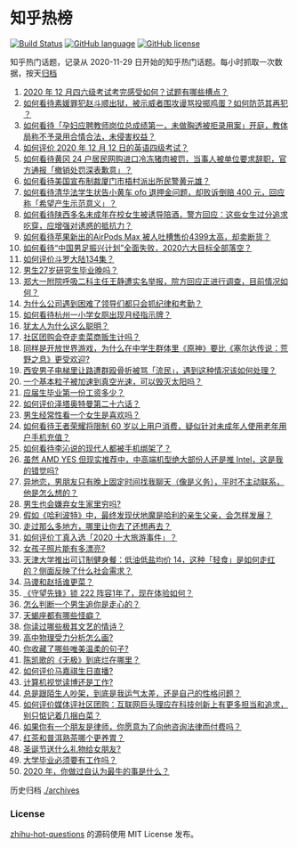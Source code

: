 # 知乎热榜
[![Build Status](https://github.com/ToWeLong/zhihu-hot-questions/workflows/CI/badge.svg)](https://github.com/ToWeLong/zhihu-hot-questions/actions)
[![GitHub language](https://img.shields.io/badge/language-golang-orange.svg)](https://golang.org/)
[![GitHub license](https://img.shields.io/github/license/ToWeLong/zhihu-hot-questions)](https://github.com/ToWeLong/zhihu-hot-questions/blob/main/LICENSE)

知乎热门话题，记录从 2020-11-29 日开始的知乎热门话题。每小时抓取一次数据，按天[归档](./archives)

<!-- BEGIN -->

1. [2020 年 12 月四六级考试考完感受如何？试题有哪些槽点？](https://www.zhihu.com/question/434463391)
1. [如何看待素媛罪犯赵斗顺出狱，被示威者围攻谩骂投掷鸡蛋？如何防范其再犯 ？](https://www.zhihu.com/question/434463282)
1. [如何看待「孕妇应聘教师岗位总成绩第一，未做胸透被拒录用案」开庭，教体局称不予录用合情合法，未侵害权益？](https://www.zhihu.com/question/434376977)
1. [如何评价 2020 年 12 月 12 日的英语四级考试？](https://www.zhihu.com/question/434473918)
1. [如何看待黄冈 24 户居民网购进口冷冻猪肉被罚，当事人被单位要求辞职，官方通报「撤销处罚深表歉意」？](https://www.zhihu.com/question/434428147)
1. [如何看待美国宣布制裁厦门市梧村派出所民警黄元雄？](https://www.zhihu.com/question/434376954)
1. [如何看待清华法学生状告小黄车 ofo 退押金问题，却败诉倒赔 400 元，回应称「希望产生示范意义」？](https://www.zhihu.com/question/434207689)
1. [如何看待陕西多名未成年在校女生被诱导陪酒，警方回应：这些女生过分追求吃穿，应增强对诱惑的抵抗力？](https://www.zhihu.com/question/434326701)
1. [如何看待苹果新出的AirPods Max 被人吐槽售价4399太高，却卖断货？](https://www.zhihu.com/question/433995186)
1. [如何看待“中国男足振兴计划”全面失败，2020六大目标全部落空？](https://www.zhihu.com/question/434286196)
1. [如何评价斗罗大陆134集？](https://www.zhihu.com/question/433566197)
1. [男生27岁研究生毕业晚吗？](https://www.zhihu.com/question/429101715)
1. [郑大一附院呼吸二科主任王静遭实名举报，院方回应正进行调查，目前情况如何？](https://www.zhihu.com/question/434360025)
1. [为什么公司遇到困难了领导们都只会抓纪律和考勤？](https://www.zhihu.com/question/432303634)
1. [如何看待杭州一小学女厕出现月经指示牌？](https://www.zhihu.com/question/434355875)
1. [犹太人为什么这么聪明？](https://www.zhihu.com/question/19597316)
1. [社区团购会夺走卖菜商贩生计吗？](https://www.zhihu.com/question/432629894)
1. [同样是开放世界游戏，为什么在中学生群体里《原神》要比《塞尔达传说：荒野之息》更受欢迎?](https://www.zhihu.com/question/431797416)
1. [西安男子电梯里让路遭群殴骨折被骂「流民」，遇到这种情况该如何处理？](https://www.zhihu.com/question/434157259)
1. [一个基本粒子被加速到真空光速，可以毁灭太阳吗？](https://www.zhihu.com/question/429716223)
1. [应届生毕业第一份工资多少？](https://www.zhihu.com/question/344657217)
1. [如何评价泽塔奥特曼第二十六话？](https://www.zhihu.com/question/434459478)
1. [男生经常性看一个女生是喜欢吗？](https://www.zhihu.com/question/430158905)
1. [如何看待王者荣耀将限制 60 岁以上用户消费，疑似针对未成年人使用老年用户手机充值？](https://www.zhihu.com/question/434375221)
1. [如何看待李沁说的现代人都被手机绑架了？](https://www.zhihu.com/question/434357103)
1. [虽然 AMD YES 但现实推荐中，中高端机型绝大部份人还是推 Intel，这是我的错觉吗?](https://www.zhihu.com/question/433988855)
1. [异地恋，男朋友只有晚上固定时间找我聊天（像是义务），平时不主动联系，他是怎么想的？](https://www.zhihu.com/question/41944606)
1. [男生也会嫌弃女生家里穷吗?](https://www.zhihu.com/question/372689929)
1. [假如《哈利波特》中，最终发现伏地魔是哈利的亲生父亲，会怎样发展？](https://www.zhihu.com/question/433010436)
1. [走过那么多地方，哪里让你去了还想再去？](https://www.zhihu.com/question/430419076)
1. [如何评价丁真入选「2020 十大旅游事件」？](https://www.zhihu.com/question/432865302)
1. [女孩子照片能有多漂亮?](https://www.zhihu.com/question/326533306)
1. [天津大学推出可订制健身餐：低油低盐均价 14，这种「轻食」是如何走红的？侧面反映了什么社会需求？](https://www.zhihu.com/question/434298211)
1. [马谡和赵括谁更菜？](https://www.zhihu.com/question/392845970)
1. [《守望先锋》锁 222 阵容1年了，现在体验如何？](https://www.zhihu.com/question/432735232)
1. [怎么判断一个男生追你是走心的？](https://www.zhihu.com/question/307685355)
1. [天蝎座都有哪些怪癖？](https://www.zhihu.com/question/343302007)
1. [你读过哪些极其文艺的情诗？](https://www.zhihu.com/question/370321379)
1. [高中物理受力分析怎么画?](https://www.zhihu.com/question/50108447)
1. [你收藏了哪些唯美温柔的句子?](https://www.zhihu.com/question/431471827)
1. [陈凯歌的《无极》到底烂在哪里？](https://www.zhihu.com/question/20702665)
1. [如何评价马嘉祺生日直播?](https://www.zhihu.com/question/434438599)
1. [计算机视觉读博还是工作?](https://www.zhihu.com/question/418370837)
1. [总是跟陌生人吵架，到底是我运气太差，还是自己的性格问题？](https://www.zhihu.com/question/65305237)
1. [如何评价媒体评社区团购：互联网巨头理应在科技创新上有更多担当和追求，别只惦记着几捆白菜？](https://www.zhihu.com/question/434417447)
1. [如果你有一个朋友是律师，你愿意为了向他咨询法律而付费吗？](https://www.zhihu.com/question/427198016)
1. [红茶和普洱熟茶哪个更养胃？](https://www.zhihu.com/question/425253600)
1. [圣诞节送什么礼物给女朋友?](https://www.zhihu.com/question/361215733)
1. [大学毕业必须要有工作吗？](https://www.zhihu.com/question/433356409)
1. [2020 年，你做过自认为最牛的事是什么？](https://www.zhihu.com/question/434477500)

<!-- END -->

历史归档 [./archives](./archives)


### License
[zhihu-hot-questions](https://github.com/towelong/zhihu-hot-questions) 的源码使用 MIT License 发布。